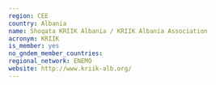 ```yaml
---
region: CEE
country: Albania
name: Shoqata KRIIK Albania / KRIIK Albania Association 
acronym: KRIIK
is_member: yes
no_gndem_member_countries: 
regional_network: ENEMO
website: http://www.kriik-alb.org/
---
```


